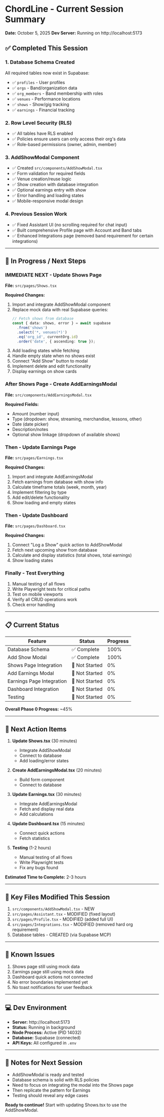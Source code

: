 # ChordLine - Current Session Summary

**Date:** October 5, 2025
**Dev Server:** Running on http://localhost:5173

## ✅ Completed This Session

### 1. **Database Schema Created**
All required tables now exist in Supabase:
- ✅ `profiles` - User profiles
- ✅ `orgs` - Band/organization data
- ✅ `org_members` - Band membership with roles
- ✅ `venues` - Performance locations
- ✅ `shows` - Show/gig tracking
- ✅ `earnings` - Financial tracking

### 2. **Row Level Security (RLS)**
- ✅ All tables have RLS enabled
- ✅ Policies ensure users can only access their org's data
- ✅ Role-based permissions (owner, admin, member)

### 3. **AddShowModal Component**
- ✅ Created `src/components/AddShowModal.tsx`
- ✅ Form validation for required fields
- ✅ Venue creation/reuse logic
- ✅ Show creation with database integration
- ✅ Optional earnings entry with show
- ✅ Error handling and loading states
- ✅ Mobile-responsive modal design

### 4. **Previous Session Work**
- ✅ Fixed Assistant UI (no scrolling required for chat input)
- ✅ Built comprehensive Profile page with Account and Band tabs
- ✅ Enhanced Integrations page (removed band requirement for certain integrations)

---

## 🚧 In Progress / Next Steps

### **IMMEDIATE NEXT** - Update Shows Page
**File:** `src/pages/Shows.tsx`

**Required Changes:**
1. Import and integrate AddShowModal component
2. Replace mock data with real Supabase queries:
   ```typescript
   // Fetch shows from database
   const { data: shows, error } = await supabase
     .from('shows')
     .select('*, venues(*)')
     .eq('org_id', currentOrg.id)
     .order('date', { ascending: true });
   ```
3. Add loading states while fetching
4. Handle empty state when no shows exist
5. Connect "Add Show" button to modal
6. Implement delete and edit functionality
7. Display earnings on show cards

### **After Shows Page** - Create AddEarningsModal
**File:** `src/components/AddEarningsModal.tsx`

**Required Fields:**
- Amount (number input)
- Type (dropdown: show, streaming, merchandise, lessons, other)
- Date (date picker)
- Description/notes
- Optional show linkage (dropdown of available shows)

### **Then** - Update Earnings Page
**File:** `src/pages/Earnings.tsx`

**Required Changes:**
1. Import and integrate AddEarningsModal
2. Fetch earnings from database with show info
3. Calculate timeframe totals (week, month, year)
4. Implement filtering by type
5. Add edit/delete functionality
6. Show loading and empty states

### **Then** - Update Dashboard
**File:** `src/pages/Dashboard.tsx`

**Required Changes:**
1. Connect "Log a Show" quick action to AddShowModal
2. Fetch next upcoming show from database
3. Calculate and display statistics (total shows, total earnings)
4. Show loading states

### **Finally** - Test Everything
1. Manual testing of all flows
2. Write Playwright tests for critical paths
3. Test on mobile viewports
4. Verify all CRUD operations work
5. Check error handling

---

## 📋 Current Status

| Feature | Status | Progress |
|---------|--------|----------|
| Database Schema | ✅ Complete | 100% |
| Add Show Modal | ✅ Complete | 100% |
| Shows Page Integration | 🔴 Not Started | 0% |
| Add Earnings Modal | 🔴 Not Started | 0% |
| Earnings Page Integration | 🔴 Not Started | 0% |
| Dashboard Integration | 🔴 Not Started | 0% |
| Testing | 🔴 Not Started | 0% |

**Overall Phase 0 Progress:** ~45%

---

## 🎯 Next Action Items

1. **Update Shows.tsx** (30 minutes)
   - Integrate AddShowModal
   - Connect to database
   - Add loading/error states

2. **Create AddEarningsModal.tsx** (20 minutes)
   - Build form component
   - Connect to database

3. **Update Earnings.tsx** (30 minutes)
   - Integrate AddEarningsModal
   - Fetch and display real data
   - Add calculations

4. **Update Dashboard.tsx** (15 minutes)
   - Connect quick actions
   - Fetch statistics

5. **Testing** (1-2 hours)
   - Manual testing of all flows
   - Write Playwright tests
   - Fix any bugs found

**Estimated Time to Complete:** 2-3 hours

---

## 🔑 Key Files Modified This Session

1. `src/components/AddShowModal.tsx` - NEW
2. `src/pages/Assistant.tsx` - MODIFIED (fixed layout)
3. `src/pages/Profile.tsx` - MODIFIED (added full UI)
4. `src/pages/Integrations.tsx` - MODIFIED (removed hard org requirement)
5. Database tables - CREATED (via Supabase MCP)

---

## 🐛 Known Issues

1. Shows page still using mock data
2. Earnings page still using mock data
3. Dashboard quick actions not connected
4. No error boundaries implemented yet
5. No toast notifications for user feedback

---

## 💻 Dev Environment

- **Server:** http://localhost:5173
- **Status:** Running in background
- **Node Process:** Active (PID 14032)
- **Database:** Supabase (connected)
- **API Keys:** All configured in `.env`

---

## 📝 Notes for Next Session

- AddShowModal is ready and tested
- Database schema is solid with RLS policies
- Need to focus on integrating the modal into the Shows page
- Then replicate the pattern for Earnings
- Testing should reveal any edge cases

**Ready to continue!** Start with updating Shows.tsx to use the AddShowModal.
